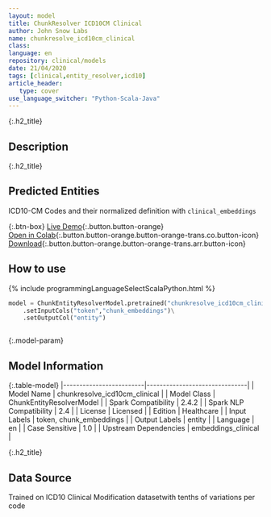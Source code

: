 ```yaml
---
layout: model
title: ChunkResolver ICD10CM Clinical
author: John Snow Labs
name: chunkresolve_icd10cm_clinical
class: 
language: en
repository: clinical/models
date: 21/04/2020
tags: [clinical,entity_resolver,icd10]
article_header:
   type: cover
use_language_switcher: "Python-Scala-Java"
---
```


{:.h2_title}
## Description 


 {:.h2_title}
## Predicted Entities
ICD10-CM Codes and their normalized definition with `clinical_embeddings` 

{:.btn-box}
[Live Demo](https://demo.johnsnowlabs.com/healthcare/ER_ICD10_CM/){:.button.button-orange}<br/>[Open in Colab](https://colab.research.google.com/github/JohnSnowLabs/spark-nlp-workshop/blob/master/jupyter/enterprise/healthcare/EntityResolution_ICD10_RxNorm_Detailed.ipynb){:.button.button-orange.button-orange-trans.co.button-icon}<br/>[Download](https://s3.amazonaws.com/auxdata.johnsnowlabs.com/clinical/models/chunkresolve_icd10cm_clinical_en_2.4.5_2.4_1587491222166.zip){:.button.button-orange.button-orange-trans.arr.button-icon}<br/>

## How to use 
<div class="tabs-box" markdown="1">

{% include programmingLanguageSelectScalaPython.html %}

```python
model = ChunkEntityResolverModel.pretrained("chunkresolve_icd10cm_clinical","en","clinical/models")\
	.setInputCols("token","chunk_embeddings")\
	.setOutputCol("entity")
```

```scala

```
</div>



{:.model-param}
## Model Information

{:.table-model}
|-------------------------|-------------------------------|
| Model Name              | chunkresolve_icd10cm_clinical |
| Model Class             | ChunkEntityResolverModel      |
| Spark Compatibility     | 2.4.2                         |
| Spark NLP Compatibility | 2.4                           |
| License                 | Licensed                      |
| Edition                 | Healthcare                    |
| Input Labels            | token, chunk_embeddings       |
| Output Labels           | entity                        |
| Language                | en                            |
| Case Sensitive          | 1.0                           |
| Upstream Dependencies   | embeddings_clinical           |




{:.h2_title}
## Data Source
Trained on ICD10 Clinical Modification datasetwith tenths of variations per code

